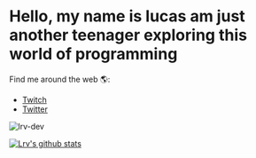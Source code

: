 # Hello, my name is lucas am just another teenager exploring this world of programming 

Find me around the web 🌎:
- <a href="https://www.twitch.tv/lrv_dev">Twitch</a> 
- <a href="https://twitter.com/Lrvdev">Twitter</a>

<p align="left"> <img src="https://komarev.com/ghpvc/?username=lrv-dev" alt="lrv-dev" /> </p>

[![Lrv's github stats](https://github-readme-stats.vercel.app/api?username=Lrv-dev&theme=merko)](https://github.com/Lrv-dev/)


